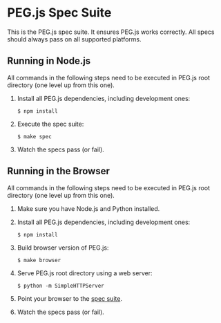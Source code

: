 PEG.js Spec Suite
=================

This is the PEG.js spec suite. It ensures PEG.js works correctly. All specs
should always pass on all supported platforms.

Running in Node.js
------------------

All commands in the following steps need to be executed in PEG.js root directory
(one level up from this one).

  1. Install all PEG.js dependencies, including development ones:

     ```console
     $ npm install
     ```

  2. Execute the spec suite:

     ```console
     $ make spec
     ```

  3. Watch the specs pass (or fail).

Running in the Browser
----------------------

All commands in the following steps need to be executed in PEG.js root directory
(one level up from this one).

  1. Make sure you have Node.js and Python installed.

  2. Install all PEG.js dependencies, including development ones:

     ```console
     $ npm install
     ```

  3. Build browser version of PEG.js:

     ```console
     $ make browser
     ```

  4. Serve PEG.js root directory using a web server:

     ```console
     $ python -m SimpleHTTPServer
     ```

  5. Point your browser to the [spec suite](http://localhost:8000/spec/index.html).

  6. Watch the specs pass (or fail).
